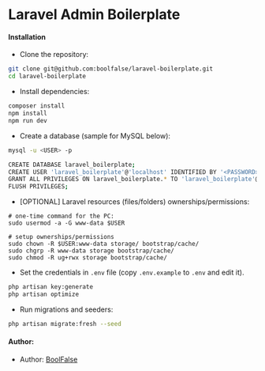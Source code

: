 
# Laravel Admin Boilerplate



#### Installation

- Clone the repository:
```bash
git clone git@github.com:boolfalse/laravel-boilerplate.git
cd laravel-boilerplate
```

- Install dependencies:
```bash
composer install
npm install
npm run dev
```

- Create a database (sample for MySQL below):
```bash
mysql -u <USER> -p

CREATE DATABASE laravel_boilerplate;
CREATE USER 'laravel_boilerplate'@'localhost' IDENTIFIED BY '<PASSWORD>';
GRANT ALL PRIVILEGES ON laravel_boilerplate.* TO 'laravel_boilerplate'@'localhost';
FLUSH PRIVILEGES;
```

- [OPTIONAL] Laravel resources (files/folders) ownerships/permissions:
```
# one-time command for the PC:
sudo usermod -a -G www-data $USER

# setup ownerships/permissions
sudo chown -R $USER:www-data storage/ bootstrap/cache/
sudo chgrp -R www-data storage bootstrap/cache/
sudo chmod -R ug+rwx storage bootstrap/cache/
```

- Set the credentials in `.env` file (copy `.env.example` to `.env` and edit it).
```bash
php artisan key:generate
php artisan optimize
```

- Run migrations and seeders:
```bash
php artisan migrate:fresh --seed
```



#### Author:

- Author: [BoolFalse](https://boolfalse.com/)
